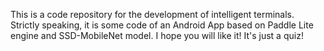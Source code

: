 This is a code repository for the development of intelligent terminals. Strictly speaking, it is some code of an Android App based on Paddle Lite engine and SSD-MobileNet model. I hope you will like it!
It's just a quiz!
